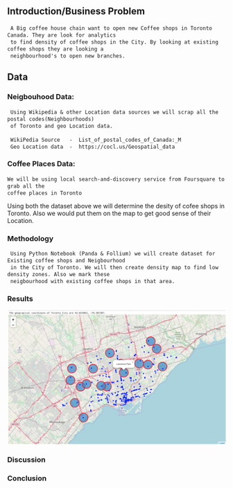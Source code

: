 ## Introduction/Business Problem
     A Big coffee house chain want to open new Coffee shops in Toronto Canada. They are look for analytics 
     to find density of coffee shops in the City. By looking at existing coffee shops they are looking a
     neighbourhood's to open new branches.
     
     
 ## Data 
  
  ### Neigbouhood Data:
     Using Wikipedia & other Location data sources we will scrap all the postal codes(Neighbourhoods)
     of Toronto and geo Location data.
     
     WikiPedia Source   -  List_of_postal_codes_of_Canada:_M
     Geo Location data  -  https://cocl.us/Geospatial_data
     
  
  ### Coffee Places Data:
    We will be using local search-and-discovery service from Foursquare to grab all the 
    coffee places in Toronto
    
  Using both the dataset above we will determine the desity of cofee shops in Toronto. Also we would put them on the map 
  to get good sense of their Location.
  
  
  
  ### Methodology
     Using Python Notebook (Panda & Follium) we will create dataset for Existing coffee shops and Neigbourhood 
     in the City of Toronto. We will then create density map to find low density zones. Also we mark these
     neigbourhood with existing coffee shops in that area.
  
  
  ### Results
  
  ![Image of Yaktocat](https://github.com/help4mukesh/Coursera_Capstone/blob/master/Prospects.png)
  
  ### Discussion
  
  ### Conclusion
     
    
 
